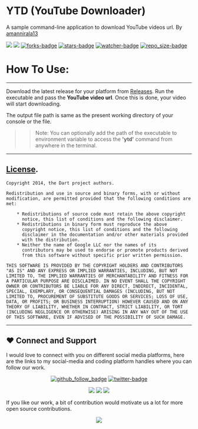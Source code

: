 # YTD (YouTube Downloader)
A sample command-line application to download YouTube videos url. By [amannirala13](https://github.com/amannirala13)

<p>
<a href="https://github.com/amannirala13/Youtube-Downloader---ytd/issues"><img src="https://img.shields.io/github/issues/amannirala13/Youtube-Downloader---ytd"></a>
<a href="https://github.com/amannirala13/Youtube-Downloader---ytd/pulls"><img src="https://img.shields.io/github/issues-pr/amannirala13/Youtube-Downloader---ytd"></a>
<a href="https://github.com/amannirala13/Youtube-Downloader---ytd/network/members"><img alt = "forks-badge" src="https://img.shields.io/github/forks/amannirala13/Youtube-Downloader---ytd?color=blueviolet"></a>
<a href="https://github.com/amannirala13/Youtube-Downloader---ytd/stargazers"><img alt = "stars-badge" src="https://img.shields.io/github/stars/amannirala13/Youtube-Downloader---ytd?color=yellow"></a>
<a href="https://github.com/amannirala13/Youtube-Downloader---ytd/watchers"><img alt="watcher-badge" src="https://img.shields.io/github/watchers/amannirala13/Youtube-Downloader---ytd?color=teal"></a>
<a href="https://github.com/amannirala13/Youtube-Downloader---ytd/archive/master.zip"><img alt = "repo_size-badge" src="https://img.shields.io/github/repo-size/amannirala13/Youtube-Downloader---ytd"></a>
</p>

# How To Use:
___

Download the latest release for your platform from [Releases](https://github.com/amannirala13/Youtube-Downloader---ytd/releases).
Run the executable and pass the **YouTube video url**. Once this is done, your video will start downloading.

The output file path is same as the present working directory of your console or the file.

>> Note: You can optionally add the path of the executable to environment variable to access the **'ytd'** command from anywhere in the terminal.

___

## [License](https://github.com/dart-lang/stagehand/blob/master/LICENSE).
```
Copyright 2014, the Dart project authors.

Redistribution and use in source and binary forms, with or without
modification, are permitted provided that the following conditions are
met:

    * Redistributions of source code must retain the above copyright
      notice, this list of conditions and the following disclaimer.
    * Redistributions in binary form must reproduce the above
      copyright notice, this list of conditions and the following
      disclaimer in the documentation and/or other materials provided
      with the distribution.
    * Neither the name of Google LLC nor the names of its
      contributors may be used to endorse or promote products derived
      from this software without specific prior written permission.

THIS SOFTWARE IS PROVIDED BY THE COPYRIGHT HOLDERS AND CONTRIBUTORS
"AS IS" AND ANY EXPRESS OR IMPLIED WARRANTIES, INCLUDING, BUT NOT
LIMITED TO, THE IMPLIED WARRANTIES OF MERCHANTABILITY AND FITNESS FOR
A PARTICULAR PURPOSE ARE DISCLAIMED. IN NO EVENT SHALL THE COPYRIGHT
OWNER OR CONTRIBUTORS BE LIABLE FOR ANY DIRECT, INDIRECT, INCIDENTAL,
SPECIAL, EXEMPLARY, OR CONSEQUENTIAL DAMAGES (INCLUDING, BUT NOT
LIMITED TO, PROCUREMENT OF SUBSTITUTE GOODS OR SERVICES; LOSS OF USE,
DATA, OR PROFITS; OR BUSINESS INTERRUPTION) HOWEVER CAUSED AND ON ANY
THEORY OF LIABILITY, WHETHER IN CONTRACT, STRICT LIABILITY, OR TORT
(INCLUDING NEGLIGENCE OR OTHERWISE) ARISING IN ANY WAY OUT OF THE USE
OF THIS SOFTWARE, EVEN IF ADVISED OF THE POSSIBILITY OF SUCH DAMAGE.
```

___

## ❤ Connect and Support

I would love to connect with you on different social media platforms, here are the links to my social-media and coding platform handles where you can follow our work.

<p align="center">
<a href="https://github.com/amannirala13?tab=followers"><img alt = "github_follow_badge" src="https://img.shields.io/github/followers/amannirala13?label=Follow&style=social"/></a>
<a href = "https://twitter.com/AmanNirala13"><img alt="twitter-badge" src="https://img.shields.io/twitter/follow/amannirala13?label=Follow%20us&style=social"/></a>
</p>

<p align="center">
<a href="https://www.facebook.com/amannirala13"><img src="https://img.shields.io/badge/Follow-Facebook-RoyalBlue"/></a>
<a href="https://www.linkedin.com/in/amannirala13"><img src="https://img.shields.io/badge/Follow-LinkedIn-Blue"/></a>
<a href="https://www.researchgate.net/profile/Aman_Nirala"><img src="https://img.shields.io/badge/Follow-Research Gate-DeepSkyBlue"/></a>
</p>

If you like our work, a bit of contribution would motivate us a lot for more open source contributions.

<p align="center">
<a href="https://www.paypal.me/amannirala13"><img src="https://img.shields.io/badge/Donate-Paypal-blue?style=for-the-badge"></a>
</p>

